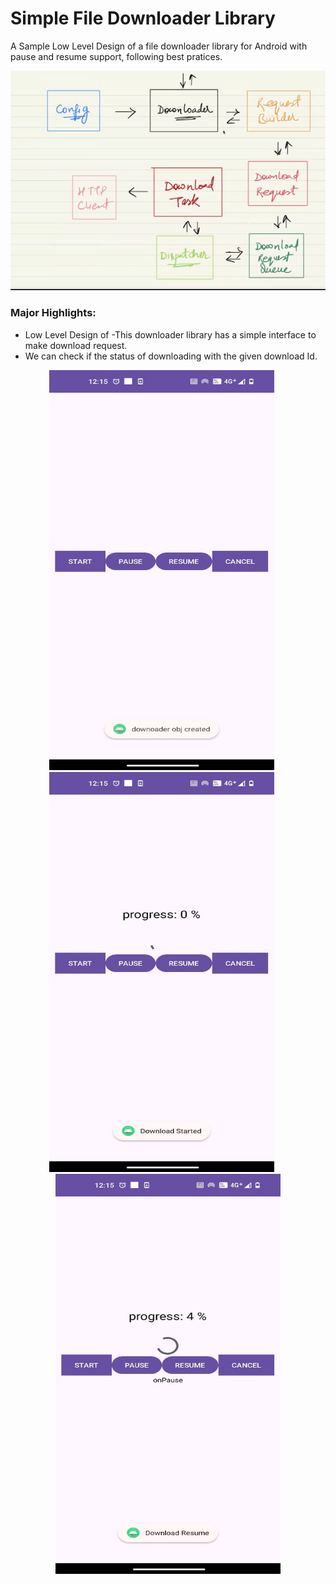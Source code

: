 # Simple File Downloader Library
A Sample Low Level Design of a file downloader library for Android with pause and resume support, following best pratices.

<p align="center">
<img alt="mvvm-architecture"  src="https://github.com/aman1sr/Simple-FileDownloader-Library/blob/master/app/screenshot/fileDownloader.png?raw=true">
</p>

### Major Highlights:
- Low Level Design of 
-This downloader library has a simple interface to make download request.
- We can check if the status of downloading with the given download Id.


<p align="center">
  <img alt="main_screen" src="https://github.com/aman1sr/Simple-FileDownloader-Library/blob/master/app/screenshot/1.jpeg?raw=true" width="360" height="640"> &nbsp;&nbsp;&nbsp;&nbsp;
  <img alt="top-top_headline" src="https://github.com/aman1sr/Simple-FileDownloader-Library/blob/master/app/screenshot/2.jpeg?raw=true" width="360" height="640"> &nbsp;&nbsp;&nbsp;&nbsp;
  <img alt="search1.1" src="https://github.com/aman1sr/Simple-FileDownloader-Library/blob/master/app/screenshot/3.jpeg?raw=true" width="360" height="640">
</p>


